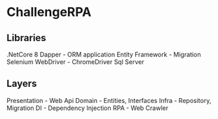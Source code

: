 # ChallengeRPA

## Libraries
.NetCore 8
Dapper - ORM application
Entity Framework - Migration 
Selenium 
WebDriver - ChromeDriver
Sql Server 

## Layers

Presentation - Web Api
Domain - Entities, Interfaces
Infra - Repository, Migration
DI - Dependency Injection
RPA - Web Crawler







